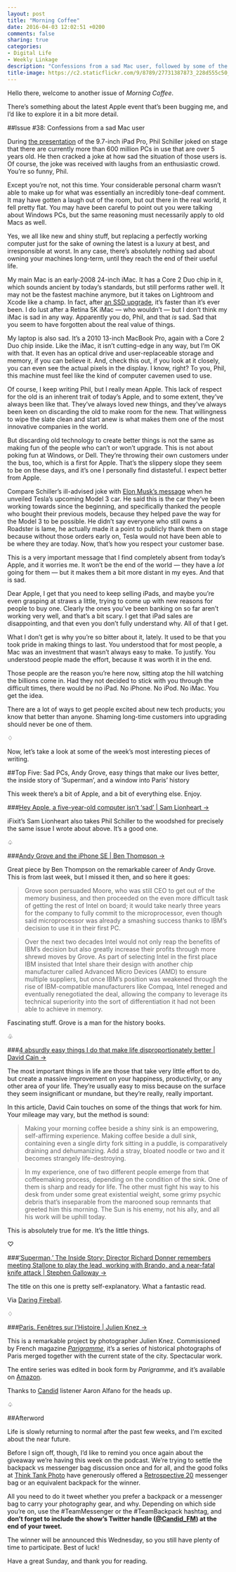 ```yaml
---
layout: post
title: "Morning Coffee"
date: 2016-04-03 12:02:51 +0200
comments: false
sharing: true
categories: 
- Digital Life
- Weekly Linkage
description: "Confessions from a sad Mac user, followed by some of the week’s most interesting pieces of writing."
title-image: https://c2.staticflickr.com/9/8789/27731387873_228d555c50_o.jpg
---
```


Hello there, welcome to another issue of _Morning Coffee_.

There’s something about the latest Apple event that’s been bugging me, and I’d like to explore it in a bit more detail.

##Issue \#38: Confessions from a sad Mac user

During [the presentation](http://www.apple.com/apple-events/march-2016/) of the 9.7-inch iPad Pro, Phil Schiller joked on stage that there are currently more than 600 million PCs in use that are over 5 years old. He then cracked a joke at how sad the situation of those users is. Of course, the joke was received with laughs from an enthusiastic crowd. You’re so funny, Phil.

Except you’re not, not this time. Your considerable personal charm wasn’t able to make up for what was essentially an incredibly tone-deaf comment. It may have gotten a laugh out of the room, but out there in the real world, it fell pretty flat. You may have been careful to point out you were talking about Windows PCs, but the same reasoning must necessarily apply to old Macs as well.

Yes, we all like new and shiny stuff, but replacing a perfectly working computer just for the sake of owning the latest is a luxury at best, and irresponsible at worst. In any case, there’s absolutely nothing sad about owning your machines long-term, until they reach the end of their useful life.

My main Mac is an early-2008 24-inch iMac. It has a Core 2 Duo chip in it, which sounds ancient by today’s standards, but still performs rather well. It may not be the fastest machine anymore, but it takes on Lightroom and Xcode like a champ. In fact, after [an SSD upgrade](/2014/05/21/upgrading-my-early-2008-24-imac-to-an-ssd/), it’s faster than it’s ever been. I do lust after a Retina 5K iMac — who wouldn’t — but I don’t think my iMac is sad in any way. Apparently you do, Phil, and that _is_ sad. Sad that you seem to have forgotten about the real value of things.

My laptop is also sad. It’s a 2010 13-inch MacBook Pro, again with a Core 2 Duo chip inside. Like the iMac, it isn’t cutting-edge in any way, but I’m OK with that. It even has an optical drive and user-replaceable storage and memory, if you can believe it. And, check this out, if you look at it closely, you can even see the actual pixels in the display. I know, right? To you, Phil, this machine must feel like the kind of computer cavemen used to use.

Of course, I keep writing Phil, but I really mean Apple. This lack of respect for the old is an inherent trait of today’s Apple, and to some extent, they’ve always been like that. They’ve always loved new things, and they’ve always been keen on discarding the old to make room for the new. That willingness to wipe the slate clean and start anew is what makes them one of the most innovative companies in the world.

But discarding old technology to create better things is not the same as making fun of the people who can’t or won’t upgrade. This is not about poking fun at Windows, or Dell. They’re throwing their own customers under the bus, too, which is a first for Apple. That’s the slippery slope they seem to be on these days, and it’s one I personally find distasteful. I expect better from Apple.

Compare Schiller’s ill-advised joke with [Elon Musk’s message](https://www.youtube.com/watch?v=Q4VGQPk2Dl8) when he unveiled Tesla’s upcoming Model 3 car. He said this is the car they’ve been working towards since the beginning, and specifically thanked the people who bought their previous models, because they helped pave the way for the Model 3 to be possible. He didn’t say everyone who still owns a Roadster is lame, he actually made it a point to publicly thank them on stage because without those orders early on, Tesla would not have been able to be where they are today. Now, that’s how you respect your customer base.

This is a very important message that I find completely absent from today’s Apple, and it worries me. It won’t be the end of the world — they have a _lot_ going for them — but it makes them a bit more distant in my eyes. And that is sad.

Dear Apple, I get that you need to keep selling iPads, and maybe you’re even grasping at straws a little, trying to come up with new reasons for people to buy one. Clearly the ones you’ve been banking on so far aren’t working very well, and that’s a bit scary. I get that iPad sales are disappointing, and that even you don’t fully understand why. All of that I get.

What I don’t get is why you’re so bitter about it, lately. It used to be that you took pride in making things to last. You understood that for most people, a Mac was an investment that wasn’t always easy to make. To justify. You understood people made the effort, because it was worth it in the end.

Those people are the reason you’re here now, sitting atop the hill watching the billions come in. Had they not decided to stick with you through the difficult times, there would be no iPad. No iPhone. No iPod. No iMac. You get the idea.

There are a lot of ways to get people excited about new tech products; you know that better than anyone. Shaming long-time customers into upgrading should never be one of them.

<p class="card-separator">♢</p>

Now, let’s take a look at some of the week’s most interesting pieces of writing.

##Top Five: Sad PCs, Andy Grove, easy things that make our lives better, the inside story of ‘Superman’, and a window into Paris’ history

This week there’s a bit of Apple, and a bit of everything else. Enjoy.

###[Hey Apple, a five-year-old computer isn’t ‘sad’ | Sam Lionheart →](http://ifixit.org/blog/7998/sad-apple/)

iFixit’s Sam Lionheart also takes Phil Schiller to the woodshed for precisely the same issue I wrote about above. It’s a good one. 

<p class="card-separator">♤</p>

###[Andy Grove and the iPhone SE | Ben Thompson →](https://stratechery.com/2016/andy-grove-and-the-iphone-se/)

Great piece by Ben Thompson on the remarkable career of Andy Grove. This is from last week, but I missed it then, and so here it goes:

> Grove soon persuaded Moore, who was still CEO to get out of the memory business, and then proceeded on the even more difficult task of getting the rest of Intel on board; it would take nearly three years for the company to fully commit to the microprocessor, even though said microprocessor was already a smashing success thanks to IBM’s decision to use it in their first PC.

> Over the next two decades Intel would not only reap the benefits of IBM’s decision but also greatly increase their profits through more shrewd moves by Grove. As part of selecting Intel in the first place IBM insisted that Intel share their design with another chip manufacturer called Advanced Micro Devices (AMD) to ensure multiple suppliers, but once IBM’s position was weakened through the rise of IBM-compatible manufacturers like Compaq, Intel reneged and eventually renegotiated the deal, allowing the company to leverage its technical superiority into the sort of differentiation it had not been able to achieve in memory.

Fascinating stuff. Grove is a man for the history books.

<p class="card-separator">♧</p>

###[4 absurdly easy things I do that make life disproportionately better | David Cain →](http://www.raptitude.com/2016/03/4-absurdly-easy-things/)

The most important things in life are those that take very little effort to do, but create a massive improvement on your happiness, productivity, or any other area of your life. They’re usually easy to miss because on the surface they seem insignificant or mundane, but they’re really, really important.

In this article, David Cain touches on some of the things that work for him. Your mileage may vary, but the method is sound:

> Making your morning coffee beside a shiny sink is an empowering, self-affirming experience. Making coffee beside a dull sink, containing even a single dirty fork sitting in a puddle, is comparatively draining and dehumanizing. Add a stray, bloated noodle or two and it becomes strangely life-destroying.

> In my experience, one of two different people emerge from that coffeemaking process, depending on the condition of the sink. One of them is sharp and ready for life. The other must fight his way to his desk from under some great existential weight, some grimy psychic debris that’s inseparable from the marooned soup remnants that greeted him this morning. The Sun is his enemy, not his ally, and all his work will be uphill today.

This is absolutely true for me. It’s the little things.

<p class="card-separator">♡</p>

###[‘Superman,’ The Inside Story: Director Richard Donner remembers meeting Stallone to play the lead, working with Brando, and a near-fatal knife attack | Stephen Galloway →](http://www.hollywoodreporter.com/features/superman-inside-story-director-richard-879894)

The title on this one is pretty self-explanatory. What a fantastic read.

Via [Daring Fireball](http://daringfireball.net/linked/2016/04/02/superman-richard-donner).

<p class="card-separator">♢</p>

###[Paris. Fenêtres sur l’Histoire | Julien Knez →](http://golem13.fr/paris-fenetres-histoire/)

This is a remarkable project by photographer Julien Knez. Commissioned by French magazine _[Parigramme](http://www.parigramme.com)_, it’s a series of historical photographs of Paris merged together with the current state of the city. Spectacular work.

The entire series was edited in book form by _Parigramme_, and it’s available on [Amazon](http://amzn.to/238xtI4).

Thanks to [Candid](http://www.candid.fm) listener Aaron Alfano for the heads up.

<p class="card-separator">♤</p>


##Afterword

Life is slowly returning to normal after the past few weeks, and I’m excited about the near future.

Before I sign off, though, I’d like to remind you once again about the giveaway we’re having this week on the podcast. We’re trying to settle the backpack vs messenger bag discussion once and for all, and the good folks at [Think Tank Photo](https://www.thinktankphoto.com) have generously offered a [Retrospective 20](http://amzn.to/1RXl8P3) messenger bag or an equivalent backpack for the winner. 

All you need to do it tweet whether you prefer a backpack or a messenger bag to carry your photography gear, and why. Depending on which side you’re on, use the \#TeamMessenger or the \#TeamBackpack hashtag, and **don’t forget to include the show’s Twitter handle ([@Candid_FM](https://twitter.com/candid_fm)) at the end of your tweet.**

The winner will be announced this Wednesday, so you still have plenty of time to participate. Best of luck!

Have a great Sunday, and thank you for reading.